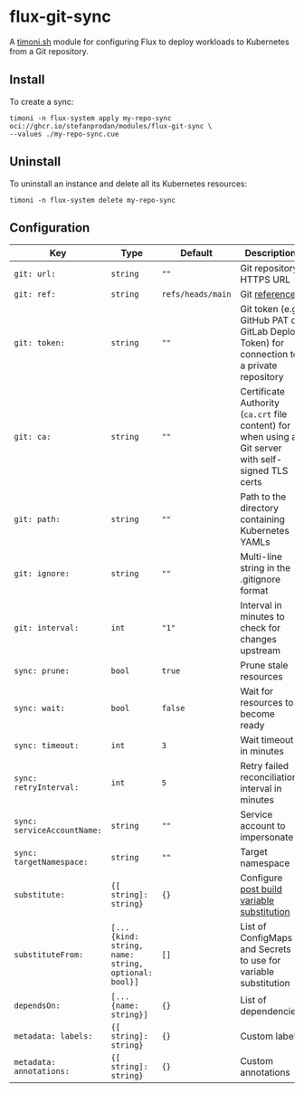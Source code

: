 # flux-git-sync

A [timoni.sh](http://timoni.sh) module for configuring Flux
to deploy workloads to Kubernetes from a Git repository.

## Install

To create a sync:

```shell
timoni -n flux-system apply my-repo-sync oci://ghcr.io/stefanprodan/modules/flux-git-sync \
--values ./my-repo-sync.cue
```

## Uninstall

To uninstall an instance and delete all its Kubernetes resources:

```shell
timoni -n flux-system delete my-repo-sync
```

## Configuration

| Key                         | Type                  | Default           | Description                                                                                                                                |
|-----------------------------|-----------------------|-------------------|--------------------------------------------------------------------------------------------------------------------------------------------|
| `git: url:`                 | `string`              | `""`              | Git repository HTTPS URL                                                                                                                   |
| `git: ref:`                 | `string`              | `refs/heads/main` | Git [reference](https://fluxcd.io/flux/components/source/gitrepositories/#name-example)                                                    |
| `git: token:`               | `string`              | `""`              | Git token (e.g. GitHub PAT or GitLab Deploy Token) for connection to a private repository                                                  |
| `git: ca:`                  | `string`              | `""`              | Certificate Authority (`ca.crt` file content) for when using a Git server with self-signed TLS certs                                       |
| `git: path:`                | `string`              | `""`              | Path to the directory containing Kubernetes YAMLs                                                                                          |
| `git: ignore:`              | `string`              | `""`              | Multi-line string in the .gitignore format                                                                                                 |
| `git: interval:`            | `int`                 | `"1"`             | Interval in minutes to check for changes upstream                                                                                          |
| `sync: prune:`              | `bool`                | `true`            | Prune stale resources                                                                                                                      |
| `sync: wait:`               | `bool`                | `false`           | Wait for resources to become ready                                                                                                         |
| `sync: timeout:`            | `int`                 | `3`               | Wait timeout in minutes                                                                                                                    |
| `sync: retryInterval:`      | `int`                 | `5`               | Retry failed reconciliation interval in minutes                                                                                            |
| `sync: serviceAccountName:` | `string`              | `""`              | Service account to impersonate                                                                                                             |
| `sync: targetNamespace:`    | `string`              | `""`              | Target namespace                                                                                                                           |
| `substitute:`               | `{[ string]: string}` | `{}`              | Configure [post build variable substitution](https://fluxcd.io/flux/components/kustomize/kustomizations/#post-build-variable-substitution) |
| `substituteFrom:`           | `[...{kind: string, name: string, optional: bool}]` | `[]` | List of ConfigMaps and Secrets to use for variable substitution                                                                             |
| `dependsOn:`                | `[...{name: string}]` | `{}`              | List of dependencies                                                                                                                       |
| `metadata: labels:`         | `{[ string]: string}` | `{}`              | Custom labels                                                                                                                              |
| `metadata: annotations:`    | `{[ string]: string}` | `{}`              | Custom annotations                                                                                                                         |
